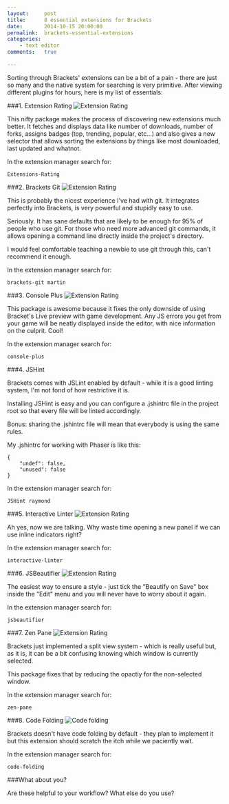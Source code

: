 ```yaml
---
layout:     post
title:      8 essential extensions for Brackets
date:       2014-10-15 20:00:00
permalink:  brackets-essential-extensions
categories: 
    - text editor
comments:   true

---
```


Sorting through Brackets' extensions can be a bit of a pain - there are just so many and the native system for searching is very primitive. After viewing different plugins for hours, here is my list of essentials:

###1. Extension Rating
![Extension Rating]({{site.baseurl}}/assets/brackets/extension_rating.png)

This nifty package makes the process of discovering new extensions much better. It fetches and displays data like number of downloads, number of forks, assigns badges (top, trending, popular, etc...) and also gives a new selector that allows sorting the extensions by things like most downloaded, last updated and whatnot.

In the extension manager search for:

    Extensions-Rating

###2. Brackets Git
![Extension Rating]({{site.baseurl}}/assets/brackets/git.png)

This is probably the nicest experience I've had with git. It integrates perfectly into Brackets, is very powerful and stupidly easy to use. 

Seriously. It has sane defaults that are likely to be enough for 95% of people who use git. For those who need more advanced git commands, it allows opening a command line directly inside the project's directory. 

I would feel comfortable teaching a newbie to use git through this, can't recommend it enough.

In the extension manager search for:

    brackets-git martin
    
###3. Console Plus
![Extension Rating]({{site.baseurl}}/assets/brackets/console_plus.png)

This package is awesome because it fixes the only downside of using Bracket's Live preview with game development. Any JS errors you get from your game will be neatly displayed inside the editor, with nice information on the culprit. Cool!

In the extension manager search for:

    console-plus
    
###4. JSHint

Brackets comes with JSLint enabled by default - while it is a good linting system, I'm not fond of how restrictive it is.

Installing JSHint is easy and you can configure a .jshintrc file in the project root so that every file will be linted accordingly.

Bonus: sharing the .jshintrc file will mean that everybody is using the same rules.

My .jshintrc for working with Phaser is like this:

    {
        "undef": false,
        "unused": false
    }

In the extension manager search for:

    JSHint raymond

###5. Interactive Linter
![Extension Rating]({{site.baseurl}}/assets/brackets/linting.gif)

Ah yes, now we are talking. Why waste time opening a new panel if we can use inline indicators right?

In the extension manager search for:

    interactive-linter

###6. JSBeautifier
![Extension Rating]({{site.baseurl}}/assets/brackets/beautify.gif)

The easiest way to ensure a style - just tick the "Beautify on Save" box inside the "Edit" menu and you will never have to worry about it again.

In the extension manager search for:

    jsbeautifier

###7. Zen Pane
![Extension Rating]({{site.baseurl}}/assets/brackets/zenpane.gif)

Brackets just implemented a split view system - which is really useful but, as it is, it can be a bit confusing knowing which window is currently selected.

This package fixes that by reducing the opactiy for the non-selected window.

In the extension manager search for:

    zen-pane
    
###8. Code Folding
![Code folding]({{site.baseurl}}/assets/brackets/code_folding.png)

Brackets doesn't have code folding by default - they plan to implement it but this extension should scratch the itch while we paciently wait.

In the extension manager search for:

    code-folding
    
###What about you?

Are these helpful to your workflow? What else do you use?
